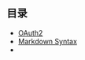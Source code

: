 ## 目录

- [OAuth2](./.net/IdentityServer4/OAuth2.md)
- [Markdown Syntax](./.net/IdentityServer4/Markdown_sytntax.md)
- 